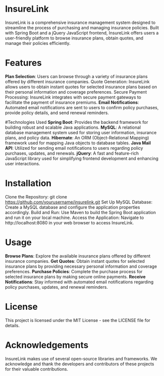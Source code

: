 # InsureLink
InsureLink is a comprehensive insurance management system designed to streamline the process of purchasing and managing insurance policies. Built with Spring Boot and a jQuery JavaScript frontend, InsureLink offers users a user-friendly platform to browse insurance plans, obtain quotes, and manage their policies efficiently.

# Features
**Plan Selection**: Users can browse through a variety of insurance plans offered by different insurance companies.
Quote Generation: InsureLink allows users to obtain instant quotes for selected insurance plans based on their personal information and coverage preferences.
Secure Payment Processing: InsureLink integrates with secure payment gateways to facilitate the payment of insurance premiums.
**Email Notifications**: Automated email notifications are sent to users to confirm policy purchases, provide policy details, and send renewal reminders.

#Technologies Used
**Spring Boot**: Provides the backend framework for building robust and scalable Java applications.
**MySQL**: A relational database management system used for storing user information, insurance plans, and policy data.
**Hibernate**: An ORM (Object-Relational Mapping) framework used for mapping Java objects to database tables.
**Java Mail API**: Utilized for sending email notifications to users regarding policy purchases, updates, and renewals.
**jQuery**: A fast and feature-rich JavaScript library used for simplifying frontend development and enhancing user interactions.

# Installation
Clone the Repository: git clone https://github.com/yourusername/insurelink.git
Set Up MySQL Database: Create a MySQL database and configure the application properties accordingly.
Build and Run: Use Maven to build the Spring Boot application and run it on your local machine.
Access the Application: Navigate to http://localhost:8080 in your web browser to access InsureLink.

# Usage
**Browse Plans**: Explore the available insurance plans offered by different insurance companies.
**Get Quotes**: Obtain instant quotes for selected insurance plans by providing necessary personal information and coverage preferences.
**Purchase Policies**: Complete the purchase process for selected insurance plans by making secure online payments.
**Receive Notifications**: Stay informed with automated email notifications regarding policy purchases, updates, and renewal reminders.

# License
This project is licensed under the MIT License - see the LICENSE file for details.

# Acknowledgements
InsureLink makes use of several open-source libraries and frameworks. We acknowledge and thank the developers and contributors of these projects for their valuable contributions.
